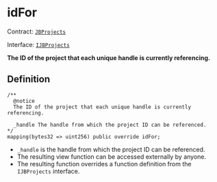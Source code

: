 # idFor

Contract: [`JBProjects`](../)

Interface: [`IJBProjects`](../../../../interfaces/ijbprojects.md)

**The ID of the project that each unique handle is currently referencing.**

## Definition

```solidity
/** 
  @notice 
  The ID of the project that each unique handle is currently referencing.

  _handle The handle from which the project ID can be referenced.
*/
mapping(bytes32 => uint256) public override idFor;
```

* `_handle` is the handle from which the project ID can be referenced.
* The resulting view function can be accessed externally by anyone.
* The resulting function overrides a function definition from the `IJBProjects` interface.

